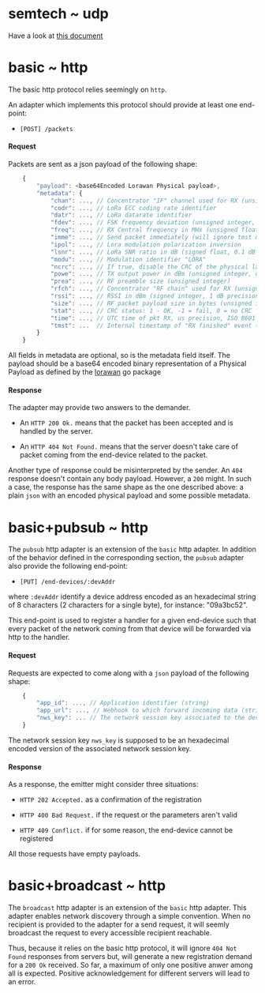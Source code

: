 semtech ~ udp
=============
Have a look at [this document](http://iot.semtech.com/resources/Server_Release_2.1.1/files.xml?action=download&file=LoRa%20gateway%20to%20network%20server%20interface%20definition.pdf)

basic ~ http
============
The basic http protocol relies seemingly on `http`. 

An adapter which implements this protocol should provide at least one end-point:

- `[POST] /packets` 


#### Request 

Packets are sent as a json payload of the following shape:

```js
    {
        "payload": <base64Encoded Lorawan Physical payload>,
        "metadata": {
            "chan": ..., // Concentrator "IF" channel used for RX (unsigned integer)
            "codr": ..., // LoRa ECC coding rate identifier
            "datr": ..., // LoRa datarate identifier
            "fdev": ..., // FSK frequency deviation (unsigned integer, in Hz)
            "freq": ..., // RX Central frequency in MHx (unsigned float, Hz precision)
            "imme": ..., // Send packet immediately (will ignore tmst & time)
            "ipol": ..., // Lora modulation polarization inversion
            "lsnr": ..., // LoRa SNR ratio in dB (signed float, 0.1 dB precision)
            "modu": ..., // Modulation identifier "LORA"
            "ncrc": ..., // If true, disable the CRC of the physical layer (optional)
            "powe": ..., // TX output power in dBm (unsigned integer, dBm precision)
            "prea": ..., // RF preamble size (unsigned integer)
            "rfch": ..., // Concentrator "RF chain" used for RX (unsigned integer)
            "rssi": ..., // RSSI in dBm (signed integer, 1 dB precision)
            "size": ..., // RF packet payload size in bytes (unsigned integer)
            "stat": ..., // CRC status: 1 - OK, -1 = fail, 0 = no CRC
            "time": ..., // UTC time of pkt RX, us precision, ISO 8601 'compact' format
            "tmst": ...  // Internal timestamp of "RX finished" event (32b unsigned)
        }
    }
```

All fields in metadata are optional, so is the metadata field itself. The payload should be a
base64 encoded binary representation of a Physical Payload as defined by the
[lorawan](https://github.com/brocaar/lorawan) go package

#### Response

The adapter may provide two answers to the demander. 

- An `HTTP 200 Ok.` means that the packet has been accepted and is handled by the server. 

- An `HTTP 404 Not Found.` means that the server doesn't take care of packet coming from the
  end-device related to the packet.

Another type of response could be misinterpreted by the sender. An `404` response doesn't
contain any body payload. However, a `200` might. In such a case, the response has the same
shape as the one described above: a plain `json` with an encoded physical payload and some
possible metadata.

basic+pubsub ~ http
===================

The `pubsub` http adapter is an extension of the `basic` http adapter. In addition of the
behavior defined in the corresponding section, the `pubsub` adapter also provide the following
end-point:

- `[PUT] /end-devices/:devAddr`

where `:devAddr` identify a device address encoded as an hexadecimal string of 8 characters (2
characters for a single byte), for instance: "09a3bc52".

This end-point is used to register a handler for a given end-device such that every packet of
the network coming from that device will be forwarded via http to the handler.

#### Request

Requests are expected to come along with a `json` payload of the following shape:

```js
    {
        "app_id": ..., // Application identifier (string)
        "app_url": ..., // Webhook to which forward incoming data (string)
        "nws_key": ... // The network session key associated to the device (string, 32 characters)
    }
```

The network session key `nws_key` is supposed to be an hexadecimal encoded version of the
associated network session key.

#### Response

As a response, the emitter might consider three situations:

- `HTTP 202 Accepted.` as a confirmation of the registration

- `HTTP 400 Bad Request.` if the request or the parameters aren't valid

- `HTTP 409 Conflict.` if for some reason, the end-device cannot be registered

All those requests have empty payloads. 

basic+broadcast ~ http
======================

The `broadcast` http adapter is an extension of the `basic` http adapter. This adapter enables
network discovery through a simple convention. When no recipient is provided to the adapter for
a send request, it will seemly broadcast the request to every accessible recipient reachable. 

Thus, because it relies on the basic http protocol, it will ignore `404 Not Found` responses
from servers but, will generate a new registration demand for a `200 Ok` received. So far, a
maximum of only one positive anwer among all is expected. Positive acknowledgement for
different servers will lead to an error. 
